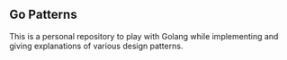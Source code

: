 ## Go Patterns

This is a personal repository to play with Golang while implementing and giving explanations of various design patterns.